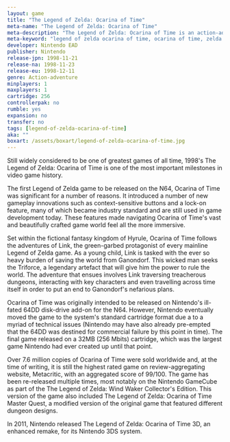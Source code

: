 ```yaml
---
layout: game
title: "The Legend of Zelda: Ocarina of Time"
meta-name: "The Legend of Zelda: Ocarina of Time"
meta-description: "The Legend of Zelda: Ocarina of Time is an action-adventure game for the Nintendo 64 released in 1998. It is widely considered to be one of the greatest video games of all time."
meta-keyword: "legend of zelda ocarina of time, ocarina of time, zelda n64, nintendo 64"
developer: Nintendo EAD
publisher: Nintendo
release-jpn: 1998-11-21
release-na: 1998-11-23
release-eu: 1998-12-11
genre: Action-adventure
minplayers: 1
maxplayers: 1
cartridge: 256
controllerpak: no
rumble: yes
expansion: no
transfer: no
tags: [legend-of-zelda-ocarina-of-time]
aka: ""
boxart: /assets/boxart/legend-of-zelda-ocarina-of-time.jpg
---
```


Still widely considered to be one of greatest games of all time, 1998's The Legend of Zelda: Ocarina of Time is one of the most important milestones in video game history.

The first Legend of Zelda game to be released on the N64, Ocarina of Time was significant for a number of reasons. It introduced a number of new gameplay innovations such as context-sensitive buttons and a lock-on feature, many of which became industry standard and are still used in game development today. These features made navigating Ocarina of Time's vast and beautifully crafted game world feel all the more immersive.

Set within the fictional fantasy kingdom of Hyrule, Ocarina of Time follows the adventures of Link, the green-garbed protagonist of every mainline Legend of Zelda game. As a young child, Link is tasked with the ever so heavy burden of saving the world from Ganondorf. This wicked man seeks the Triforce, a legendary artefact that will give him the power to rule the world. The adventure that ensues involves Link traversing treacherous dungeons, interacting with key characters and even travelling across time itself in order to put an end to Ganondorf's nefarious plans.

Ocarina of Time was originally intended to be released on Nintendo's ill-fated 64DD disk-drive add-on for the N64. However, Nintendo eventually moved the game to the system's standard cartridge format due a to a myriad of technical issues (Nintendo may have also already pre-empted that the 64DD was destined for commercial failure by this point in time). The final game released on a 32MB (256 Mbits) cartridge, which was the largest game Nintendo had ever created up until that point.

Over 7.6 million copies of Ocarina of Time were sold worldwide and, at the time of writing, it is still the highest rated game on review-aggregating website, Metacritic, with an aggregated score of 99/100. The game has been re-released multiple times, most notably on the Nintendo GameCube as part of the The Legend of Zelda: Wind Waker Collector's Edition. This version of the game also included The Legend of Zelda: Ocarina of Time Master Quest, a modified version of the original game that featured different dungeon designs.

In 2011, Nintendo released The Legend of Zelda: Ocarina of Time 3D, an enhanced remake, for its Nintendo 3DS system.
